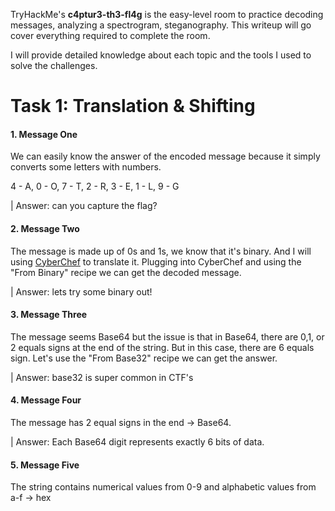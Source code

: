 TryHackMe's **c4ptur3-th3-fl4g** is the easy-level room to practice decoding messages, analyzing a spectrogram, steganography. This writeup will go cover everything required to complete the room. 

I will provide detailed knowledge about each topic and the tools I used to solve the challenges.

# Task 1: Translation & Shifting
#### 1. Message One
We can easily know the answer of the encoded message because it simply converts some letters with numbers.

4 - A, 0 - O, 7 - T, 2 - R, 3 - E, 1 - L, 9 - G

| Answer: can you capture the flag?

#### 2. Message Two
The message is made up of 0s and 1s, we know that it's binary. And I will using [CyberChef](https://cyberchef.org/) to translate it. Plugging into CyberChef and using the "From Binary" recipe we can get the decoded message.

| Answer: lets try some binary out!

#### 3. Message Three
The message seems Base64 but the issue is that in Base64, there are 0,1, or 2 equals signs at the end of the string. But in this case, there are 6 equals sign. Let's use the "From Base32" recipe we can get the answer.

| Answer: base32 is super common in CTF's

#### 4. Message Four
The message has 2 equal signs in the end -> Base64.

| Answer: Each Base64 digit represents exactly 6 bits of data.

#### 5. Message Five
The string contains numerical values from 0-9 and alphabetic values from a-f -> hex 

